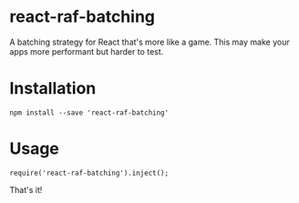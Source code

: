 # react-raf-batching

A batching strategy for React that's more like a game. This may make your apps more performant but harder to test.

# Installation

    npm install --save 'react-raf-batching'

# Usage

    require('react-raf-batching').inject();

That's it!
